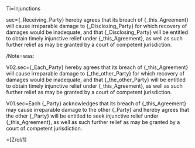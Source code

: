 Ti=Injunctions


sec={_Receiving_Party} hereby agrees that its breach of {_this_Agreement} will cause irreparable damage to {_Disclosing_Party} for which recovery of damages would be inadequate, and that {_Disclosing_Party} will be entitled to obtain timely injunctive relief under {_this_Agreement}, as well as such further relief as may be granted by a court of competent jurisdiction.

/Note=was:

V02.sec={_Each_Party} hereby agrees that its breach of {_this_Agreement} will cause irreparable damage to {_the_other_Party} for which recovery of damages would be inadequate, and that {_the_other_Party} will be entitled to obtain timely injunctive relief under {_this_Agreement}, as well as such further relief as may be granted by a court of competent jurisdiction.


V01.sec=Each {_Party} acknowledges that its breach of {_this_Agreement} may cause irreparable damage to the other {_Party} and hereby agrees that the other {_Party} will be entitled to seek injunctive relief under {_this_Agreement}, as well as such further relief as may be granted by a court of competent jurisdiction.


=[Z/ol/1]
